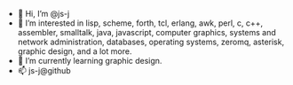 - 👋 Hi, I’m @js-j
- 👀 I’m interested in lisp, scheme, forth, tcl, erlang, awk, perl, c, c++, assembler, smalltalk, java, javascript, computer graphics, systems and network administration, databases, operating systems, zeromq, asterisk, graphic design, and a lot more.
- 🌱 I’m currently learning graphic design.
- 📫 js-j@github

<!---
js-j/js-j is a ✨ special ✨ repository because its `README.md` (this file) appears on your GitHub profile.
You can click the Preview link to take a look at your changes.
--->
